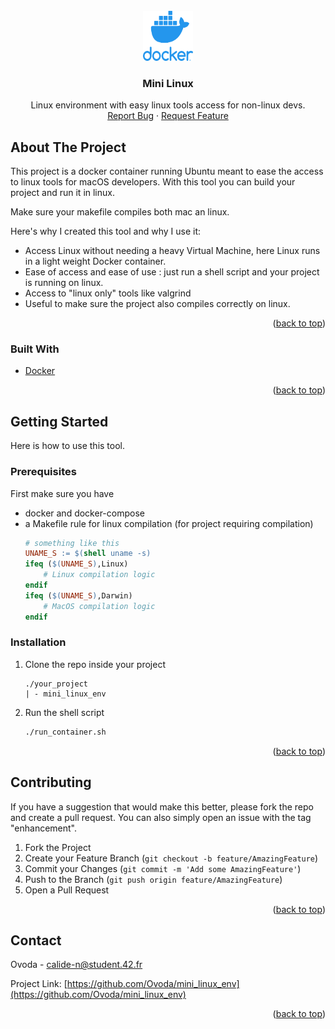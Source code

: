 <div id="top"></div>

<!-- PROJECT LOGO -->
<br />
<div align="center">
  <a href="https://docker.com">
    <img src="images/docker.png" alt="Logo" width="80" height="80">
  </a>

  <h3 align="center">Mini Linux</h3>

  <p align="center">
    Linux environment with easy linux tools access for non-linux devs.
    <br />
    <a href="https://github.com/Ovoda/mini_linux_env/issues">Report Bug</a>
    ·
    <a href="https://github.com/Ovoda/mini_linux_env/issues">Request Feature</a>
  </p>
</div>




<!-- ABOUT THE PROJECT -->
## About The Project

This project is a docker container running Ubuntu meant to ease the access to linux tools for macOS developers.
With this tool you can build your project and run it in linux.

Make sure your makefile compiles both mac an linux.

Here's why I created this tool and why I use it:
* Access Linux without needing a heavy Virtual Machine, here Linux runs in a light weight Docker container.
* Ease of access and ease of use : just run a shell script and your project is running on linux.
* Access to "linux only" tools like valgrind
* Useful to make sure the project also compiles correctly on linux.

<p align="right">(<a href="#top">back to top</a>)</p>



### Built With

* [Docker](https://docker.com/)

<p align="right">(<a href="#top">back to top</a>)</p>



<!-- GETTING STARTED -->
## Getting Started

Here is how to use this tool.

### Prerequisites

First make sure you have
* docker and docker-compose
* a Makefile rule for linux compilation (for project requiring compilation)
  ```Makefile
  # something like this
  UNAME_S := $(shell uname -s)
  ifeq ($(UNAME_S),Linux)
	  # Linux compilation logic
  endif
  ifeq ($(UNAME_S),Darwin)
	  # MacOS compilation logic
  endif
  ```

### Installation

1. Clone the repo inside your project
   ```
   ./your_project
   | - mini_linux_env
   ```
2. Run the shell script
   ```sh
   ./run_container.sh
   ```

<p align="right">(<a href="#top">back to top</a>)</p>


<!-- CONTRIBUTING -->
## Contributing

If you have a suggestion that would make this better, please fork the repo and create a pull request. You can also simply open an issue with the tag "enhancement".

1. Fork the Project
2. Create your Feature Branch (`git checkout -b feature/AmazingFeature`)
3. Commit your Changes (`git commit -m 'Add some AmazingFeature'`)
4. Push to the Branch (`git push origin feature/AmazingFeature`)
5. Open a Pull Request

<p align="right">(<a href="#top">back to top</a>)</p>


<!-- CONTACT -->
## Contact

Ovoda - calide-n@student.42.fr

Project Link: [https://github.com/Ovoda/mini_linux_env](https://github.com/Ovoda/mini_linux_env)

<p align="right">(<a href="#top">back to top</a>)</p>